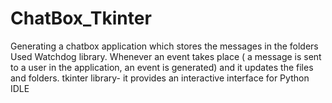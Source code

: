 # ChatBox_Tkinter
Generating a chatbox application which stores the messages in the folders
Used Watchdog library. Whenever an event takes place ( a message is sent to a user in the application, an event is generated) and it updates the files and folders.
tkinter library- it provides an interactive interface for Python IDLE
